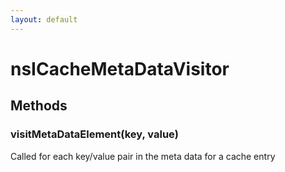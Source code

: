 ```yaml
---
layout: default
---
```


# nsICacheMetaDataVisitor #

## Methods ##

### visitMetaDataElement(key, value) ###
  
Called for each key/value pair in the meta data for a cache entry  
  
